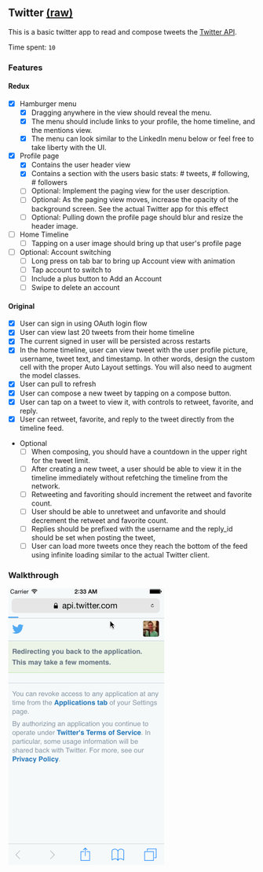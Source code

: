 ## Twitter [(raw)](https://gist.githubusercontent.com/timothy1ee/b9b1860c8ecb4b0b1c18/raw/2adc3f63677d81644e00245cee891eee88907767/gistfile1.md)

This is a basic twitter app to read and compose tweets the [Twitter API](https://apps.twitter.com/).

Time spent: `10`

### Features

#### Redux

- [X] Hamburger menu
  - [X] Dragging anywhere in the view should reveal the menu.
  - [X] The menu should include links to your profile, the home timeline, and the mentions view.
  - [X] The menu can look similar to the LinkedIn menu below or feel free to take liberty with the UI.
- [X] Profile page
  - [X] Contains the user header view
  - [X] Contains a section with the users basic stats: # tweets, # following, # followers
  - [ ] Optional: Implement the paging view for the user description.
  - [ ] Optional: As the paging view moves, increase the opacity of the background screen. See the actual Twitter app for this effect
  - [ ] Optional: Pulling down the profile page should blur and resize the header image.
- [ ] Home Timeline
  - [ ] Tapping on a user image should bring up that user's profile page
- [ ] Optional: Account switching
  - [ ] Long press on tab bar to bring up Account view with animation
  - [ ] Tap account to switch to
  - [ ] Include a plus button to Add an Account
  - [ ] Swipe to delete an account

#### Original

- [X] User can sign in using OAuth login flow
- [X] User can view last 20 tweets from their home timeline
- [X] The current signed in user will be persisted across restarts
- [X] In the home timeline, user can view tweet with the user profile picture, username, tweet text, and timestamp.  In other words, design the custom cell with the proper Auto Layout settings.  You will also need to augment the model classes.
- [X] User can pull to refresh
- [X] User can compose a new tweet by tapping on a compose button.
- [X] User can tap on a tweet to view it, with controls to retweet, favorite, and reply.
- [X] User can retweet, favorite, and reply to the tweet directly from the timeline feed.
- Optional
  - [ ] When composing, you should have a countdown in the upper right for the tweet limit.
  - [ ] After creating a new tweet, a user should be able to view it in the timeline immediately without refetching the timeline from the network.
  - [ ] Retweeting and favoriting should increment the retweet and favorite count.
  - [ ] User should be able to unretweet and unfavorite and should decrement the retweet and favorite count.
  - [ ] Replies should be prefixed with the username and the reply_id should be set when posting the tweet,
  - [ ] User can load more tweets once they reach the bottom of the feed using infinite loading similar to the actual Twitter client.

### Walkthrough

![Video Walkthrough](https://github.com/apfritts/Twitter/raw/master/Screencast.gif)

